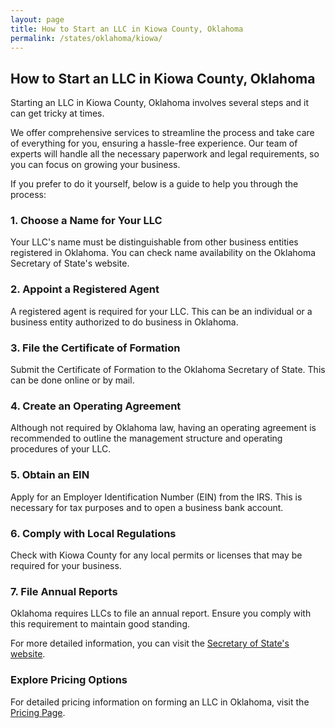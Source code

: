 ```yaml
---
layout: page
title: How to Start an LLC in Kiowa County, Oklahoma
permalink: /states/oklahoma/kiowa/
---
```


<h2>How to Start an LLC in Kiowa County, Oklahoma</h2>

<p>Starting an LLC in Kiowa County, Oklahoma involves several steps and it can get tricky at times.</p>

<p>We offer comprehensive services to streamline the process and take care of everything for you, ensuring a hassle-free experience. Our team of experts will handle all the necessary paperwork and legal requirements, so you can focus on growing your business.</p>

<p>If you prefer to do it yourself, below is a guide to help you through the process:</p>

<h3>1. Choose a Name for Your LLC</h3>
<p>Your LLC's name must be distinguishable from other business entities registered in Oklahoma. You can check name availability on the Oklahoma Secretary of State's website.</p>

<h3>2. Appoint a Registered Agent</h3>
<p>A registered agent is required for your LLC. This can be an individual or a business entity authorized to do business in Oklahoma.</p>

<h3>3. File the Certificate of Formation</h3>
<p>Submit the Certificate of Formation to the Oklahoma Secretary of State. This can be done online or by mail.</p>

<h3>4. Create an Operating Agreement</h3>
<p>Although not required by Oklahoma law, having an operating agreement is recommended to outline the management structure and operating procedures of your LLC.</p>

<h3>5. Obtain an EIN</h3>
<p>Apply for an Employer Identification Number (EIN) from the IRS. This is necessary for tax purposes and to open a business bank account.</p>

<h3>6. Comply with Local Regulations</h3>
<p>Check with Kiowa County for any local permits or licenses that may be required for your business.</p>

<h3>7. File Annual Reports</h3>
<p>Oklahoma requires LLCs to file an annual report. Ensure you comply with this requirement to maintain good standing.</p>

<p>For more detailed information, you can visit the <a href="https://www.sos.oklahoma.gov/">Secretary of State's website</a>.</p>

<h3>Explore Pricing Options</h3>
<p>For detailed pricing information on forming an LLC in Oklahoma, visit the <a href="{ '/new-pricing/' | relative_url }">Pricing Page</a>.</p>
